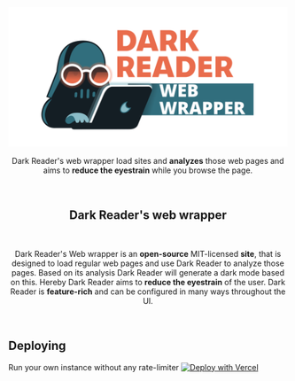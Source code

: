 <p align="center"><a href="https://darkreader-web.vercel.app/" target="_blank" rel="noreferrer noopener"><img width="700" alt="Dark Reader's mascot" src="./assets/darkreader-web-banner-transparent-1280x640.svg"></a></p>
<p align="center">Dark Reader's web wrapper load sites and <strong>analyzes</strong> those web pages and aims to <strong>reduce the eyestrain</strong> while you browse the page.</p>
<br/>
    
<h2 align="center">Dark Reader's web wrapper</h2>
<br/>
<p align="center">Dark Reader's Web wrapper is an <strong>open-source</strong> MIT-licensed <strong>site</strong>, that is designed to load regular web pages and use Dark Reader to analyze those pages. Based on its analysis Dark Reader will generate a dark mode based on this. Hereby Dark Reader aims to <strong>reduce the eyestrain</strong> of the user. Dark Reader is <strong>feature-rich</strong> and can be configured in many ways throughout the UI.</p>
<br/>

## Deploying

Run your own instance without any rate-limiter
[![Deploy with Vercel](https://vercel.com/button)](https://vercel.com/new/git/external?repository-url=https%3A%2F%2Fgithub.com%2FGusted%2Fdarkreader-web)
